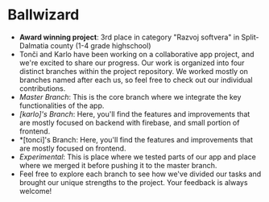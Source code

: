 # Ballwizard

- **Award winning project**: 3rd place in category "Razvoj softvera" in Split-Dalmatia county (1-4 grade highschool)
- Tonči and Karlo have been working on a collaborative app project, and we're excited to share our progress. Our work is organized into four distinct branches within the project repository. We worked mostly on branches named after each us, so feel free to check out our individual contributions.
- *Master Branch*: This is the core branch where we integrate the key functionalities of the app.
- *[karlo]'s Branch*: Here, you'll find the features and improvements that are mostly focused on backend with firebase, and small portion of frontend.
- *[tonci]'s Branch: Here, you'll find the features and improvements that are mostly focused on frontend.
- *Experimental*: This is place where we tested parts of our app and place where we merged it before pushing it to the master branch.
- Feel free to explore each branch to see how we've divided our tasks and brought our unique strengths to the project. Your feedback is always welcome!
